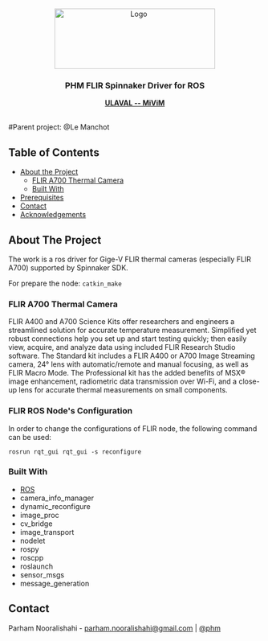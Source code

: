 <!-- PROJECT LOGO -->
<br />
<p align="center">
  <a href="https://github.com/parham/ros_flir_spinnaker">
    <img src="https://www.dsv.ulaval.ca/wp-content/uploads/2018/02/RTEmagicC_06867499dd.gif.gif" alt="Logo" width="320" height="120">
  </a>

  <h3 align="center">PHM FLIR Spinnaker Driver for ROS</h3>

  <p align="center">
    <a href="http://mivim.gel.ulaval.ca/?Lang=1"><strong>ULAVAL -- MiViM</strong></a>
    <br/>
    <br/>
  </p>
</p>

#Parent project: @Le Manchot

<!-- TABLE OF CONTENTS -->
## Table of Contents

* [About the Project](#about-the-project)
  * [FLIR A700 Thermal Camera](#flir-a700)
  * [Built With](#built-with)
* [Prerequisites](#prerequisites)
* [Contact](#contact)
* [Acknowledgements](#acknowledgements)

## About The Project

The work is a ros driver for Gige-V FLIR thermal cameras (especially FLIR A700) supported by Spinnaker SDK.

For prepare the node:
``` catkin_make ```

### FLIR A700 Thermal Camera

FLIR A400 and A700 Science Kits offer researchers and engineers a streamlined solution for accurate temperature measurement. Simplified yet robust connections help you set up and start testing quickly; then easily view, acquire, and analyze data using included FLIR Research Studio software. The Standard kit includes a FLIR A400 or A700 Image Streaming camera, 24° lens with automatic/remote and manual focusing, as well as FLIR Macro Mode. The Professional kit has the added benefits of MSX® image enhancement, radiometric data transmission over Wi-Fi, and a close-up lens for accurate thermal measurements on small components.

### FLIR ROS Node's Configuration

In order to change the configurations of FLIR node, the following command can be used:

``` 
rosrun rqt_gui rqt_gui -s reconfigure
```

### Built With
* [ROS](https://www.ros.org)
* camera_info_manager
* dynamic_reconfigure
* image_proc
* cv_bridge
* image_transport
* nodelet
* rospy
* roscpp
* roslaunch
* sensor_msgs
* message_generation

## Contact
Parham Nooralishahi - parham.nooralishahi@gmail.com | [@phm](https://www.linkedin.com/in/parham-nooralishahi/) <br/>




